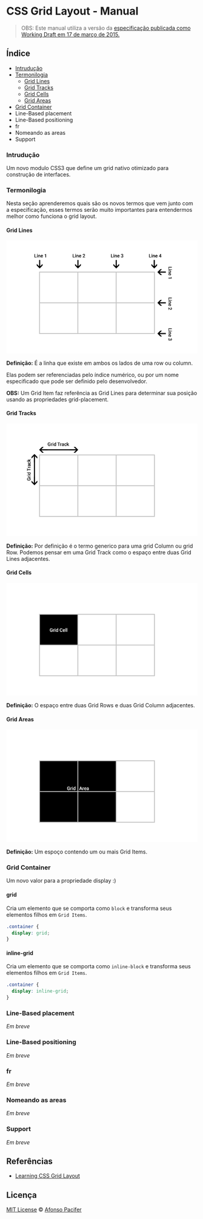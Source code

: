 # CSS Grid Layout - Manual

> OBS: Este manual utiliza a versão da [especificação publicada como Working Draft em 17 de março de 2015.](http://www.w3.org/TR/css-grid-1/)

## Índice

- [Intrudução](#introducao)
- [Termonilogia](#termonilogia)
  - [Grid Lines](#grid-lines)
  - [Grid Tracks](#grid-tracks)
  - [Grid Cells](#grid-cells)
  - [Grid Areas](#grid-areas)
- [Grid Container](#grid-container)
- Line-Based placement
- Line-Based positioning
- fr
- Nomeando as areas
- Support

### Intrudução

Um novo modulo CSS3 que define um grid nativo otimizado para construção de interfaces.

### Termonilogia

Nesta seção aprenderemos quais são os novos termos que vem junto com a especificação, esses termos serão muito importantes para entendermos melhor como funciona o grid layout.

#### Grid Lines

![Grid Lines](img/grid-lines.png)

**Definição:** É a linha que existe em ambos os lados de uma row ou column.

Elas podem ser referenciadas pelo índice numérico, ou por um nome especificado que pode ser definido pelo desenvolvedor.

**OBS:** Um Grid Item faz referência as Grid Lines para determinar sua posição usando as propriedades grid-placement.

#### Grid Tracks

![Grid Lines](img/grid-tracks.png)

**Definição:** Por definição é o termo generico para uma grid Column ou grid Row. Podemos pensar em uma Grid Track como o espaço entre duas Grid Lines adjacentes.

#### Grid Cells

![Grid Lines](img/grid-cell.png)

**Definição:** O espaço entre duas Grid Rows e duas Grid Column adjacentes.

#### Grid Areas

![Grid Lines](img/grid-area.png)

**Definição:** Um espoço contendo um ou mais Grid Items.

### Grid Container
Um novo valor para a propriedade display :)

#### grid
Cria um elemento que se comporta como `block` e transforma seus elementos filhos em `Grid Items`.

```css
.container {
  display: grid;
}
```
#### inline-grid
Cria um elemento que se comporta como `inline-block` e transforma seus elementos filhos em `Grid Items`.

```css
.container {
  display: inline-grid;
}
```

### Line-Based placement
*Em breve*

### Line-Based positioning
*Em breve*

### fr
*Em breve*

### Nomeando as areas
*Em breve*

### Support
*Em breve*

## Referências
- [Learning CSS Grid Layout](https://github.com/afonsopacifer/learning-css-grid-layout)

## Licença
[MIT License](license.md) © [Afonso Pacifer](http://afonsopacifer.com/)
